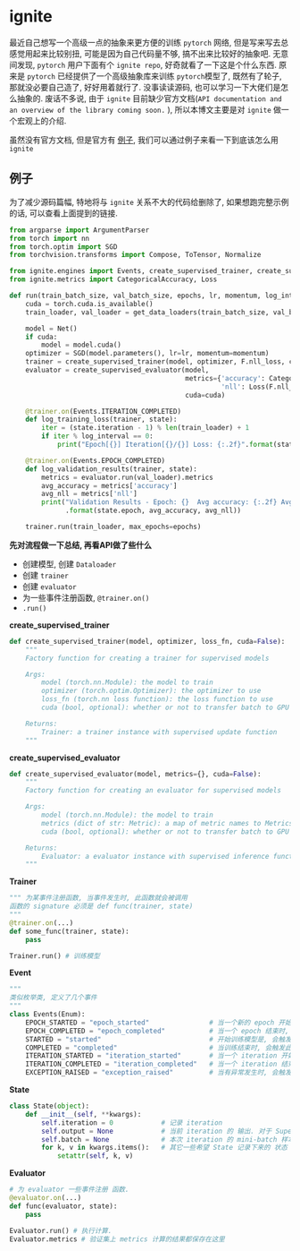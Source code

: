 # ignite 

最近自己想写一个高级一点的抽象来更方便的训练 `pytorch` 网络, 但是写来写去总感觉用起来比较别扭, 可能是因为自己代码量不够, 搞不出来比较好的抽象吧. 无意间发现, `pytorch` 用户下面有个 `ignite repo`, 好奇就看了一下这是个什么东西. 原来是 `pytorch` 已经提供了一个高级抽象库来训练 `pytorch`模型了, 既然有了轮子, 那就没必要自己造了, 好好用着就行了. 没事读读源码, 也可以学习一下大佬们是怎么抽象的. 废话不多说, 由于 `ignite` 目前缺少官方文档(`API documentation and an overview of the library coming soon.` ), 所以本博文主要是对 `ignite` 做一个宏观上的介绍.



虽然没有官方文档, 但是官方有 [例子](https://github.com/pytorch/ignite/tree/master/examples), 我们可以通过例子来看一下到底该怎么用 `ignite`



## 例子

为了减少源码篇幅, 特地将与 `ignite` 关系不大的代码给删除了,  如果想跑完整示例的话, 可以查看上面提到的链接.

```python
from argparse import ArgumentParser
from torch import nn
from torch.optim import SGD
from torchvision.transforms import Compose, ToTensor, Normalize

from ignite.engines import Events, create_supervised_trainer, create_supervised_evaluator
from ignite.metrics import CategoricalAccuracy, Loss

def run(train_batch_size, val_batch_size, epochs, lr, momentum, log_interval):
    cuda = torch.cuda.is_available()
    train_loader, val_loader = get_data_loaders(train_batch_size, val_batch_size)

    model = Net()
    if cuda:
        model = model.cuda()
    optimizer = SGD(model.parameters(), lr=lr, momentum=momentum)
    trainer = create_supervised_trainer(model, optimizer, F.nll_loss, cuda=cuda)
    evaluator = create_supervised_evaluator(model,
                                            metrics={'accuracy': CategoricalAccuracy(),
                                                     'nll': Loss(F.nll_loss)},
                                            cuda=cuda)

    @trainer.on(Events.ITERATION_COMPLETED)
    def log_training_loss(trainer, state):
        iter = (state.iteration - 1) % len(train_loader) + 1
        if iter % log_interval == 0:
            print("Epoch[{}] Iteration[{}/{}] Loss: {:.2f}".format(state.epoch, iter, len(train_loader), state.output))

    @trainer.on(Events.EPOCH_COMPLETED)
    def log_validation_results(trainer, state):
        metrics = evaluator.run(val_loader).metrics
        avg_accuracy = metrics['accuracy']
        avg_nll = metrics['nll']
        print("Validation Results - Epoch: {}  Avg accuracy: {:.2f} Avg loss: {:.2f}"
              .format(state.epoch, avg_accuracy, avg_nll))

    trainer.run(train_loader, max_epochs=epochs)
```



**先对流程做一下总结, 再看API做了些什么**

* 创建模型, 创建 `Dataloader`
* 创建 `trainer`
* 创建 `evaluator`
* 为一些事件注册函数, `@trainer.on()`
* `.run()`



**create_supervised_trainer**

```python
def create_supervised_trainer(model, optimizer, loss_fn, cuda=False):
    """
    Factory function for creating a trainer for supervised models

    Args:
        model (torch.nn.Module): the model to train
        optimizer (torch.optim.Optimizer): the optimizer to use
        loss_fn (torch.nn loss function): the loss function to use
        cuda (bool, optional): whether or not to transfer batch to GPU (default: False)

    Returns:
        Trainer: a trainer instance with supervised update function
    """
```



**create_supervised_evaluator**

```python
def create_supervised_evaluator(model, metrics={}, cuda=False):
    """
    Factory function for creating an evaluator for supervised models

    Args:
        model (torch.nn.Module): the model to train
        metrics (dict of str: Metric): a map of metric names to Metrics
        cuda (bool, optional): whether or not to transfer batch to GPU (default: False)

    Returns:
        Evaluator: a evaluator instance with supervised inference function
    """
```



**Trainer**

```python
""" 为某事件注册函数, 当事件发生时, 此函数就会被调用
函数的 signature 必须是 def func(trainer, state)
"""
@trainer.on(...)
def some_func(trainer, state):
    pass

Trainer.run() # 训练模型
```



**Event**

```python
"""
类似枚举类, 定义了几个事件
"""
class Events(Enum):
    EPOCH_STARTED = "epoch_started"               # 当一个新的 epoch 开始时会触发此事件
    EPOCH_COMPLETED = "epoch_completed"           # 当一个 epoch 结束时, 会触发此事件
    STARTED = "started"                           # 开始训练模型是, 会触发此事件
    COMPLETED = "completed"                       # 当训练结束时, 会触发此事件
    ITERATION_STARTED = "iteration_started"       # 当一个 iteration 开始时, 会触发此事件
    ITERATION_COMPLETED = "iteration_completed"   # 当一个 iteration 结束时, 会触发此事件
    EXCEPTION_RAISED = "exception_raised"         # 当有异常发生时, 会触发此事件
```



**State**

```python
class State(object):
    def __init__(self, **kwargs):
        self.iteration = 0            # 记录 iteration
        self.output = None            # 当前 iteration 的 输出. 对于 Supervised Trainer 来说, 是 loss.
        self.batch = None             # 本次 iteration 的 mini-batch 样本
        for k, v in kwargs.items():   # 其它一些希望 State 记录下来的 状态
            setattr(self, k, v)
```



**Evaluator**

```python
# 为 evaluator 一些事件注册 函数.
@evaluator.on(...) 
def func(evaluator, state):
    pass

Evaluator.run() # 执行计算.
Evaluator.metrics # 验证集上 metrics 计算的结果都保存在这里
```



